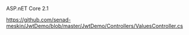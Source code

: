 ASP.nET Core 2.1

https://github.com/senad-meskin/JwtDemo/blob/master/JwtDemo/Controllers/ValuesController.cs
